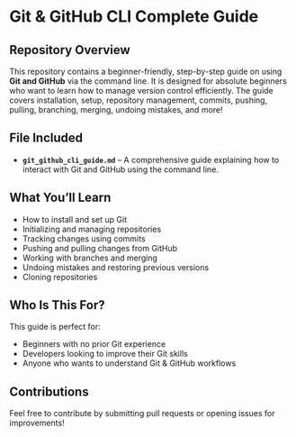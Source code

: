 # Git & GitHub CLI Complete Guide

## Repository Overview
This repository contains a beginner-friendly, step-by-step guide on using **Git and GitHub** via the command line. It is designed for absolute beginners who want to learn how to manage version control efficiently. The guide covers installation, setup, repository management, commits, pushing, pulling, branching, merging, undoing mistakes, and more!

## File Included
- **`git_github_cli_guide.md`** – A comprehensive guide explaining how to interact with Git and GitHub using the command line.

## What You’ll Learn
- How to install and set up Git
- Initializing and managing repositories
- Tracking changes using commits
- Pushing and pulling changes from GitHub
- Working with branches and merging
- Undoing mistakes and restoring previous versions
- Cloning repositories

## Who Is This For?
This guide is perfect for:
- Beginners with no prior Git experience
- Developers looking to improve their Git skills
- Anyone who wants to understand Git & GitHub workflows

## Contributions
Feel free to contribute by submitting pull requests or opening issues for improvements!

